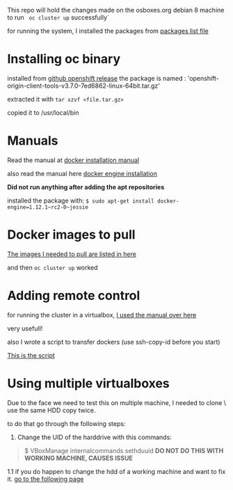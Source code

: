 This repo will hold the changes made on the osboxes.org debian 8 machine to run ` oc cluster up` successfully`

for running the system, I installed the packages from [packages list file](./installed-packages.txt)

# Installing oc binary
installed from [github openshift release](https://github.com/openshift/origin/releases/tag/v3.7.0)
the package is named : 'openshift-origin-client-tools-v3.7.0-7ed6862-linux-64bit.tar.gz' 

extracted it with `tar xzvf <file.tar.gz>`

copied it to /usr/local/bin

# Manuals
Read the manual at [docker installation manual](https://docs.docker.com/install/linux/docker-ce/debian/#set-up-the-repository)

also read the manual here [docker engine installation](https://www.hiroom2.com/2017/06/26/debian-9-install-docker-engine/)

**Did not run anything after adding the apt repositories**

installed the package with:
`$ sudo apt-get install docker-engine=1.12.1~rc2-0~jessie`

# Docker images to pull
[The images I needed to pull are listed in here](./a)

and then `oc cluster up` worked

# Adding remote control
for running the cluster in a virtualbox, 
[I used the manual over here](https://code-maven.com/virtualbox-host-only-network-ssh-to-remote-machine)

very usefull!

also I wrote a script to transfer dockers (use ssh-copy-id before you start)

[This is the script](./sc.sh)

# Using multiple virtualboxes

Due to the face we need to test this on multiple machine, I needed to clone  \ use the same HDD copy twice.

to do that go through the following steps:

1. Change the UID of the harddrive with this commands:
> $ VBoxManage internalcommands sethduuid <vdi file location>
> **DO NOT DO THIS WITH WORKING MACHINE, CAUSES ISSUE**

1.1 if you do happen to change the hdd of a working machine and want to fix it.
[go to the following page](https://stackoverflow.com/questions/15074878/virtual-box-uuid-07c3-does-not-match-the-value-2c1b-stored-in-th)

